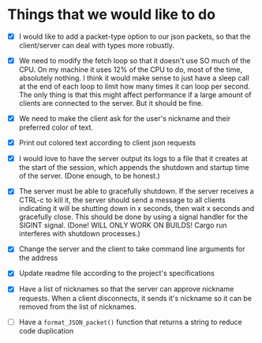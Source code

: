 # Things that we would like to do

- [x] I would like to add a packet-type option to our json packets, so that the client/server can deal with types more robustly.

- [x] We need to modify the fetch loop so that it doesn't use SO much of the CPU. On my machine it uses 12% of the CPU to do, most of the time, absolutely nothing. I think it would make sense to just have a sleep call at the end of each loop to limit how many times it can loop per second. The only thing is that this might affect performance if a large amount of clients are connected to the server. But it should be fine.

- [x] We need to make the client ask for the user's nickname and their preferred color of text.

- [x] Print out colored text according to client json requests

- [x] I would love to have the server output its logs to a file that it creates at the start of the session, which appends the shutdown and startup time of the server. (Done enough, to be honest.)

- [x] The server must be able to gracefully shutdown. If the server receives a CTRL-c to kill it, the server should send a message to all clients indicating it will be shutting down in x seconds, then wait x seconds and gracefully close. This should be done by using a signal handler for the SIGINT signal. (Done! WILL ONLY WORK ON BUILDS! Cargo run interferes with shutdown processes.)

- [x] Change the server and the client to take command line arguments for the address

- [x] Update readme file according to the project's specifications

- [x] Have a list of nicknames so that the server can approve nickname requests. When a client disconnects, it sends it's nickname so it can be removed from the list of nicknames.

- [ ] Have a `format_JSON_packet()` function that returns a string to reduce code duplication
